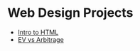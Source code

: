 # Web Design Projects 
<ul>
<li><a href="Intro_Html/index.html" target="_blank">Intro to HTML</a></li>
<li><a href="html5_css/index.html" target="_blank">EV vs Arbitrage</a></li>
</ul>